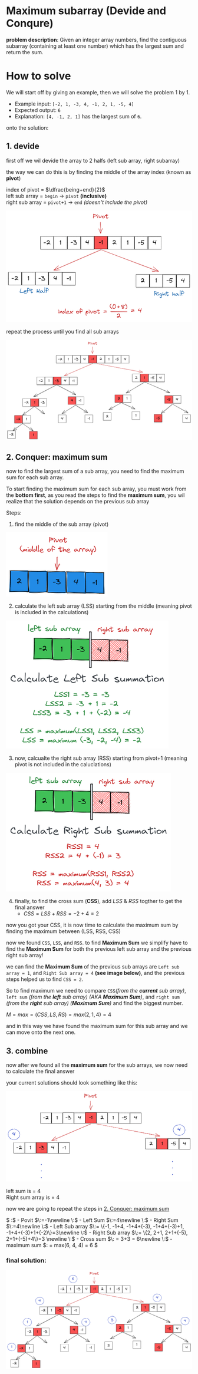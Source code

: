 # Maximum subarray (Devide and Conqure)
**problem description**: Given an integer array numbers, find the contiguous subarray (containing at least one number) which has the largest sum and return the sum.

# How to solve
We will start off by giving an example, then we will solve the problem 1 by 1.
 - Example input: `[-2, 1, -3, 4, -1, 2, 1, -5, 4]`
 - Expected output: `6`
 - Explanation:  `[4, -1, 2, 1]` has the largest sum of `6`.

 onto the solution:
## 1. devide
first off we wil devide the array to 2 halfs (left sub array, right subarray)

the way we can do this is by finding the middle of the array index (known as **pivot**)

index of pivot = $\dfrac{being+end}{2}$ <br>
left sub array = `begin` -> `pivot` __(inclusive)__ <br>
right sub array = `pivot+1` -> `end` _(doesn't include the pivot)_

![devide 1](./assets/devide1.png)

repeat the process until you find all sub arrays

![devide 3](./assets/devide3.png)
## 2. Conquer: maximum sum
now to find the largest sum of a sub array, you need to find the maximum sum for each sub array.

To start finding the maximum sum for each sub array, you must work from the **bottom first**, as you read the steps to find the **maximum sum**, you wil realize that the solution depends on the previous sub array

Steps:
 1. find the middle of the sub array (pivot)
 
 ![step 1](./assets/picture1.png)

 2. calculate the left sub array (LSS) starting from the middle (meaning pivot is included in the calculations)

 ![step 2](./assets/picture2.png)

 3. now, calcualte the right sub array (RSS) starting from pivot+1 (meaning pivot is not included in the caluclations)

 ![step 3](./assets/picture3.png)

 4. finally, to find the cross sum (**CSS**), add *LSS* & *RSS* togther to get the final answer
    - $CSS = LSS + RSS = -2 + 4 = 2$

now you got your CSS, it is now time to calculate the maximum sum by finding the maximum between (LSS, RSS, CSS)

  now we found `CSS`, `LSS`, and `RSS`. to find **Maximum Sum** we simplify have to find the **Maximum Sum** for both the previous left sub array and the previous right sub array! 

   we can find the **Maximum Sum** of the previous sub arrays are `Left sub array = 1`, and `Right Sub array = 4` **(see image below)**, and the previous steps helped us to find `CSS = 2`.
  
  So to find maximum we need to compare `CSS`_(from the **current** sub array)_, `left sum` _(from the **left** sub array)_ _(AKA **Maximum Sum**)_, and `right sum` _(from the **right** sub array)_ _(**Maximum Sum**)_ and find the biggest number.

  
  $M=max=(CSS,LS,RS)=max(2, 1, 4) = 4$

  and in this way we have found the maximum sum for this sub array and we can move onto the next one.

## 3. combine 
  now after we found all the **maximum sum** for the sub arrays, we now need to calculate the final answer

  your current solutions should look something like this:

  ![combine 2](./assets/combine2.png)

  left sum is = 4<br>
  Right sum array is = 4

  now we are going to repeat the steps in [2. Conquer: maximum sum](#2-conquer-maximum-sum)

  $
  \:$ - Povit $\:=-1\newline
  \:$ - Left Sum $\:=4\newline
  \:$ - Right Sum $\:=4\newline
 \:$ - Left Sub array $\:= \{-1, -1+4, -1+4+(-3), -1+4+(-3)+1, -1+4+(-3)+1+(-2)\}=3\newline 
 \:$ - Right Sub array $\:= \{2, 2+1, 2+1+(-5), 2+1+(-5)+4\}=3 \newline
 \:$ - Cross sum $\: = 3+3 = 6\newline
 \:$ - maximum sum $\: = max(6, 4, 4) = 6
  $

### final solution:
  ![solution](./assets/devide2.png)
